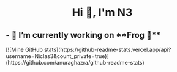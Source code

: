 <h1 align="center">Hi 👋, I'm N3</h1>

<h2>- 🔭 I’m currently working on **Frog 🐸**</h2>
[![Mine GitHub stats](https://github-readme-stats.vercel.app/api?username=Niclas3&count_private=true)](https://github.com/anuraghazra/github-readme-stats)

